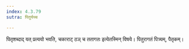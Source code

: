 ```yaml
---
index: 4.3.79
sutra: पितुर्यच्च

---
```

पितृशब्दाद् यत् प्रत्ययो भवति, चकाराट् ठञ् च ततागतः इत्येतस्मिन् विषये। पितुरागतं पित्र्यम्, पैतृकम्।
